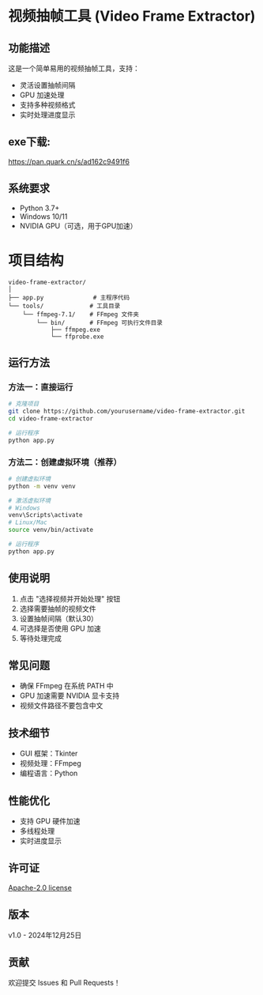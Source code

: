 # 视频抽帧工具 (Video Frame Extractor)

## 功能描述

这是一个简单易用的视频抽帧工具，支持：

- 灵活设置抽帧间隔
- GPU 加速处理
- 支持多种视频格式
- 实时处理进度显示

## exe下载:

https://pan.quark.cn/s/ad162c9491f6

## 系统要求

- Python 3.7+
- Windows 10/11
- NVIDIA GPU（可选，用于GPU加速）

# **项目结构**

```
video-frame-extractor/
│
├── app.py              # 主程序代码
└── tools/             # 工具目录
    └── ffmpeg-7.1/    # FFmpeg 文件夹
        └── bin/       # FFmpeg 可执行文件目录
            ├── ffmpeg.exe
            └── ffprobe.exe
```

## 运行方法

### 方法一：直接运行

```bash
# 克隆项目
git clone https://github.com/yourusername/video-frame-extractor.git
cd video-frame-extractor

# 运行程序
python app.py
```

### 方法二：创建虚拟环境（推荐）

```bash
# 创建虚拟环境
python -m venv venv

# 激活虚拟环境
# Windows
venv\Scripts\activate
# Linux/Mac
source venv/bin/activate

# 运行程序
python app.py
```

## 使用说明

1. 点击 "选择视频并开始处理" 按钮
2. 选择需要抽帧的视频文件
3. 设置抽帧间隔（默认30）
4. 可选择是否使用 GPU 加速
5. 等待处理完成

## 常见问题

- 确保 FFmpeg 在系统 PATH 中
- GPU 加速需要 NVIDIA 显卡支持
- 视频文件路径不要包含中文

## 技术细节

- GUI 框架：Tkinter
- 视频处理：FFmpeg
- 编程语言：Python

## 性能优化

- 支持 GPU 硬件加速
- 多线程处理
- 实时进度显示

## 许可证

[Apache-2.0 license](https://github.com/360PB/video-frame-extractor#)

## 版本

v1.0 - 2024年12月25日

## 贡献

欢迎提交 Issues 和 Pull Requests！
